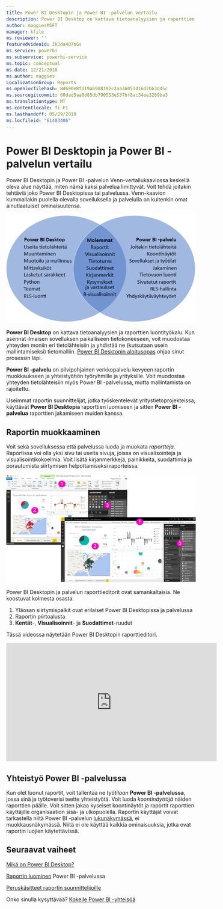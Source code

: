 ```yaml
---
title: Power BI Desktopin ja Power BI -palvelun vertailu
description: Power BI Desktop on kattava tietoanalyysien ja raporttien luontityökalu. Power BI -palvelu on pilvipohjainen verkkopalvelu kevyeen raportin muokkaukseen ja yhteistyöhön työryhmille ja yrityksille.
author: maggiesMSFT
manager: kfile
ms.reviewer: ''
featuredvideoid: IkJda4O7oGs
ms.service: powerbi
ms.subservice: powerbi-service
ms.topic: conceptual
ms.date: 12/21/2018
ms.author: maggies
LocalizationGroup: Reports
ms.openlocfilehash: 8d690e8fd19ab988192c2aa36053416d2bb3d45c
ms.sourcegitcommit: 60dad5aa0d85db790553e537bf8ac34ee3289ba3
ms.translationtype: MT
ms.contentlocale: fi-FI
ms.lasthandoff: 05/29/2019
ms.locfileid: "61403406"
---
```

# <a name="comparing-power-bi-desktop-and-the-power-bi-service"></a>Power BI Desktopin ja Power BI -palvelun vertailu

Power BI Desktopin ja Power BI -palvelun Venn-vertailukaaviossa keskellä oleva alue näyttää, miten nämä kaksi palvelua limittyvät. Voit tehdä joitakin tehtäviä joko Power BI Desktopissa tai palvelussa. Venn-kaavion kummallakin puolella olevalla sovelluksella ja palvelulla on kuitenkin omat ainutlaatuiset ominaisuutensa.  

![Power BI Desktopin ja palvelun Venn-kaavio](media/service-service-vs-desktop/power-bi-venn-desktop-service.png)

**Power BI Desktop** on kattava tietoanalyysien ja raporttien luontityökalu. Kun asennat ilmaisen sovelluksen paikalliseen tietokoneeseen, voit muodostaa yhteyden moniin eri tietolähteisiin ja yhdistää ne (kutsutaan usein mallintamiseksi) tietomalliin. [Power BI Desktopin aloitusopas](desktop-getting-started.md) ohjaa sinut prosessin läpi.

**Power BI -palvelu** on pilvipohjainen verkkopalvelu kevyeen raportin muokkaukseen ja yhteistyöhön työryhmille ja yrityksille. Voit muodostaa yhteyden tietolähteisiin myös Power BI -palvelussa, mutta mallintamista on rajoitettu. 

Useimmat raportin suunnittelijat, jotka työskentelevät yritystietoprojekteissa, käyttävät **Power BI Desktopia** raporttien luomiseen ja sitten **Power BI -palvelua** raporttien jakamiseen muiden kanssa.

## <a name="report-editing"></a>Raportin muokkaaminen

Voit sekä sovelluksessa että palvelussa luoda ja muokata *raportteja*. Raportissa voi olla yksi sivu tai useita sivuja, joissa on visualisointeja ja visualisointikokoelmia. Voit lisätä kirjanmerkkejä, painikkeita, suodattimia ja porautumista siirtymisen helpottamiseksi raporteissa.

![Raportin muokkaaminen Power BI Desktopissa tai palvelussa](media/service-service-vs-desktop/power-bi-editing-desktop-service.png)

Power BI Desktopin ja palvelun raporttieditorit ovat samankaltaisia. Ne koostuvat kolmesta osasta:  

1. Yläosan siirtymispalkit ovat erilaiset Power BI Desktopissa ja palvelussa    
2. Raportin piirtoalusta     
3. **Kentät**-, **Visualisoinnit**- ja **Suodattimet**-ruudut

Tässä videossa näytetään Power BI Desktopin raporttieditori. 

<iframe width="560" height="315" src="https://www.youtube.com/embed/IkJda4O7oGs" frameborder="0" allowfullscreen></iframe>

## <a name="collaborating-in-the-power-bi-service"></a>Yhteistyö Power BI -palvelussa

Kun olet luonut raportit, voit tallentaa ne *työtilaan*  **Power BI -palvelussa**, jossa sinä ja työtoverisi teette yhteistyötä. Voit luoda *koontinäyttöjä* näiden raporttien päälle. Voit sitten jakaa kyseiset koontinäytöt ja raportit raporttien käyttäjille organisaation sisä- ja ulkopuolella. Raportin käyttäjät voivat tarkastella niitä Power BI -palvelun [lukunäkymässä](consumer/end-user-reading-view.md), ei muokkausnäkymässä. Niitä ei ole käyttää kaikkia ominaisuuksia, jotka ovat raportin luojien käytettävissä. 

## <a name="next-steps"></a>Seuraavat vaiheet

[Mikä on Power BI Desktop?](desktop-what-is-desktop.md)

[Raportin luominen](service-report-create-new.md) Power BI -palvelussa

[Peruskäsitteet raportin suunnittelijoille](service-basic-concepts.md)

Onko sinulla kysyttävää? [Kokeile Power BI -yhteisöä](http://community.powerbi.com/)

